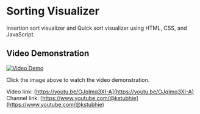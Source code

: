 # Sorting Visualizer

Insertion sort visualizer and Quick sort visualizer using HTML, CSS, and JavaScript.

## Video Demonstration

[![Video Demo](https://img.youtube.com/vi/OJqlmq3XI-A/0.jpg)](https://youtu.be/OJqlmq3XI-A)

Click the image above to watch the video demonstration.

Video link: [https://youtu.be/OJqlmq3XI-A](https://youtu.be/OJqlmq3XI-A)
Channel link: [https://www.youtube.com/@kstubhie](https://www.youtube.com/@kstubhie)

